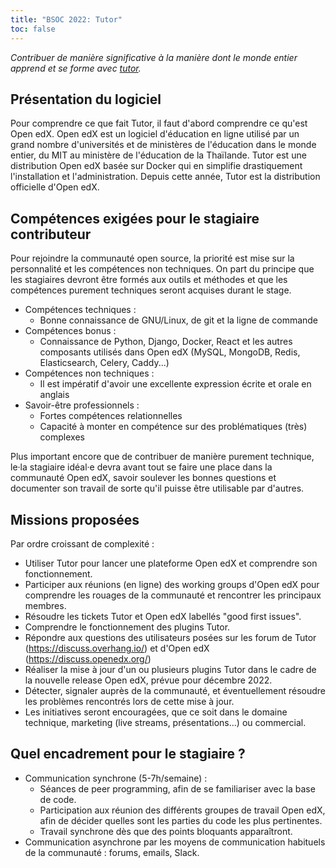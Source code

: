 ```yaml
---
title: "BSOC 2022: Tutor"
toc: false
---
```


*Contribuer de manière significative à la manière dont le monde entier apprend et se forme avec [tutor](https://docs.tutor.overhang.io).*

## Présentation du logiciel

Pour comprendre ce que fait Tutor, il faut d'abord comprendre ce qu'est Open edX. Open edX est un logiciel d'éducation en ligne utilisé par un grand nombre d'universités et de ministères de l'éducation dans le monde entier, du MIT au ministère de l'éducation de la Thaïlande. Tutor est une distribution Open edX basée sur Docker qui en simplifie drastiquement l'installation et l'administration. Depuis cette année, Tutor est la distribution officielle d'Open edX.

## Compétences exigées pour le stagiaire contributeur

Pour rejoindre la communauté open source, la priorité est mise sur la personnalité et les compétences non techniques. On part du principe que les stagiaires devront être formés aux outils et méthodes et que les compétences purement techniques seront acquises durant le stage.

- Compétences techniques : 
  - Bonne connaissance de GNU/Linux, de git et la ligne de commande
- Compétences bonus : 
  - Connaissance de Python, Django, Docker, React et les autres composants utilisés dans Open edX (MySQL, MongoDB, Redis, Elasticsearch, Celery, Caddy...)
- Compétences non techniques : 
  - Il est impératif d'avoir une excellente expression écrite et orale en anglais
- Savoir-être professionnels :
  - Fortes compétences relationnelles
  - Capacité à monter en compétence sur des problématiques (très) complexes

Plus important encore que de contribuer de manière purement technique, le·la stagiaire idéal·e devra avant tout se faire une place dans la communauté Open edX, savoir soulever les bonnes questions et documenter son travail de sorte qu'il puisse être utilisable par d'autres.

## Missions proposées

Par ordre croissant de complexité :

- Utiliser Tutor pour lancer une plateforme Open edX et comprendre son fonctionnement.
- Participer aux réunions (en ligne) des working groups d'Open edX pour comprendre les rouages de la communauté et rencontrer les principaux membres.
- Résoudre les tickets Tutor et Open edX labellés "good first issues".
- Comprendre le fonctionnement des plugins Tutor.
- Répondre aux questions des utilisateurs posées sur les forum de Tutor (https://discuss.overhang.io/) et d'Open edX (https://discuss.openedx.org/)
- Réaliser la mise à jour d'un ou plusieurs plugins Tutor dans le cadre de la nouvelle release Open edX, prévue pour décembre 2022.
- Détecter, signaler auprès de la communauté, et éventuellement résoudre les problèmes rencontrés lors de cette mise à jour.
- Les initiatives seront encouragées, que ce soit dans le domaine technique, marketing (live streams, présentations...) ou commercial.

## Quel encadrement pour le stagiaire ?

- Communication synchrone (5-7h/semaine) :
  - Séances de peer programming, afin de se familiariser avec la base de code. 
  - Participation aux réunion des différents groupes de travail Open edX, afin de décider quelles sont les parties du code les plus pertinentes. 
  - Travail synchrone dès que des points bloquants apparaîtront.
- Communication asynchrone par les moyens de communication habituels de la communauté : forums, emails, Slack.

